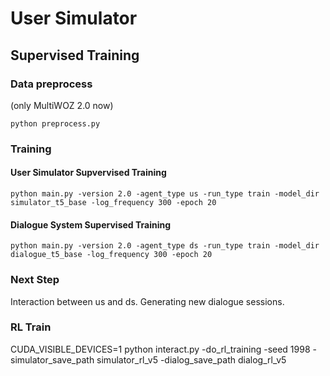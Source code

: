 # User Simulator

## Supervised Training
### Data preprocess
(only MultiWOZ 2.0 now)
```
python preprocess.py
```

### Training
#### User Simulator Supvervised Training
```
python main.py -version 2.0 -agent_type us -run_type train -model_dir simulator_t5_base -log_frequency 300 -epoch 20
```
#### Dialogue System Supervised Training
```
python main.py -version 2.0 -agent_type ds -run_type train -model_dir dialogue_t5_base -log_frequency 300 -epoch 20
```

### Next Step
Interaction between us and ds.
Generating new dialogue sessions.

### RL Train
CUDA_VISIBLE_DEVICES=1 python interact.py -do_rl_training -seed 1998 -simulator_save_path simulator_rl_v5 -dialog_save_path dialog_rl_v5